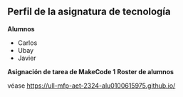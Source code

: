 
## Perfil de la asignatura de tecnología

**Alumnos**
- Carlos
- Ubay
- Javier

**Asignación de tarea de MakeCode 1**
**Roster de alumnos**

véase <https://ull-mfp-aet-2324-alu0100615975.github.io/>

